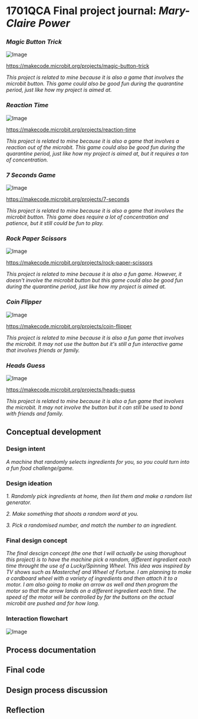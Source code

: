 # 1701QCA Final project journal: *Mary-Claire Power*

### *Magic Button Trick* ###

![Image](capture.jpg)

https://makecode.microbit.org/projects/magic-button-trick

*This project is related to mine because it is also a game that involves the microbit button. This game could also be good fun during the quarantine period, just like how my project is aimed at.*

### *Reaction Time* ###

![Image](0.jpg)

https://makecode.microbit.org/projects/reaction-time

*This project is related to mine because it is also a game that involves a reaction out of the microbit. This game could also be good fun during the quarantine period, just like how my project is aimed at, but it requires a ton of concentration.*

### *7 Seconds Game* ###

![Image](donkey.jpg)

https://makecode.microbit.org/projects/7-seconds

*This project is related to mine because it is also a game that involves the microbit button. This game does require a lot of concentration and patience, but it still could be fun to play.*

### *Rock Paper Scissors* ###

![Image](a4-motion.png)

https://makecode.microbit.org/projects/rock-paper-scissors

*This project is related to mine because it is also a fun game. However, it doesn't involve the microbit button but this game could also be good fun during the quarantine period, just like how my project is aimed at.*

### *Coin Flipper* ###

![Image](farquaad.jpg)

https://makecode.microbit.org/projects/coin-flipper

*This project is related to mine because it is also a fun game that involves the microbit. It may not use the button but it's still a fun interactive game that involves friends or family.*

### *Heads Guess* ###

![Image](strong.jpg)

https://makecode.microbit.org/projects/heads-guess

*This project is related to mine because it is also a fun game that involves the microbit. It may not involve the button but it can still be used to bond with friends and family.*

## Conceptual development ##

### Design intent ###

*A machine that randomly selects ingredients for you, so you could turn into a fun food challenge/game.*

### Design ideation ###

*1. Randomly pick ingredients at home, then list them and make a random list generator.* 

*2. Make something that shoots a random word at you.* 

*3. Pick a randomised number, and match the number to an ingredient.* 

### Final design concept ###

*The final descign concept (the one that I will actually be using thorughout this project) is to have the machine pick a random, different ingredient each time throught the use of a Lucky/Spinning Wheel. This idea was inspired by TV shows such as Masterchef and Wheel of Fortune. I am planning to make a cardboard wheel with a variety of ingredients and then attach it to a motor. I am also going to make an arrow as well and then program the motor so that the arrow lands on a different ingredient each time. The speed of the motor will be controlled by far the buttons on the actual microbit are pushed and for how long.*

### Interaction flowchart ###
<!--- Include an interaction flowchart of the interaction process in your project. Make sure you think about all the stages of interaction step-by-step. Also make sure that you consider actions a user might take that aren't what you intend in an ideal use case. Insert an image of it below. It might just be a photo of a hand-drawn sketch, not a carefully drawn digital diagram. It just needs to be legible. --->

![Image](diagram.png)

## Process documentation ##
<!--- In this section, include text and images (and potentially links to video) that represent the development of your project including sources you've found (URLs and written references), choices you've made, sketches you've done, iterations completed, materials you've investigated, and code samples. Use the markdown reference for help in formatting the material.

This should have quite a lot of information! It will likely include most of the process documentation from assessment 2 which can be copied and pasted here.

Use subheadings to structure this information. See https://guides.github.com/features/mastering-markdown/ for details of how to insert subheadings.

There will likely by a dozen or so images of the project under construction. The images should help explain why you've made the choices you've made as well as what you have done. --->

## Final code ##

<!--- Include here screenshots of the final code you used in the project if it is done with block coding. If you have used javascript, micropython, C, or other code, include it as text formatted as code using a series of three backticks ` before and after the code block. See https://guides.github.com/features/mastering-markdown/ for more information about that formatting. --->

## Design process discussion ##
<!--- Discuss your process used in this project, particularly with reference to aspects of the Double Diamond design methodology or other relevant design process. --->


## Reflection ##

<!--- Describe the parts of your project you felt were most successful and the parts that could have done with improvement, whether in terms of outcome, process, or understanding.

What techniques, approaches, skills, or information did you find useful from other sources (such as the related projects you identified earlier)?

What parts of your project do you feel are novel? This is IMPORTANT to help justify a key component of the assessment rubric.

What might be an interesting extension of this project? In what other contexts might this project be used? --->
